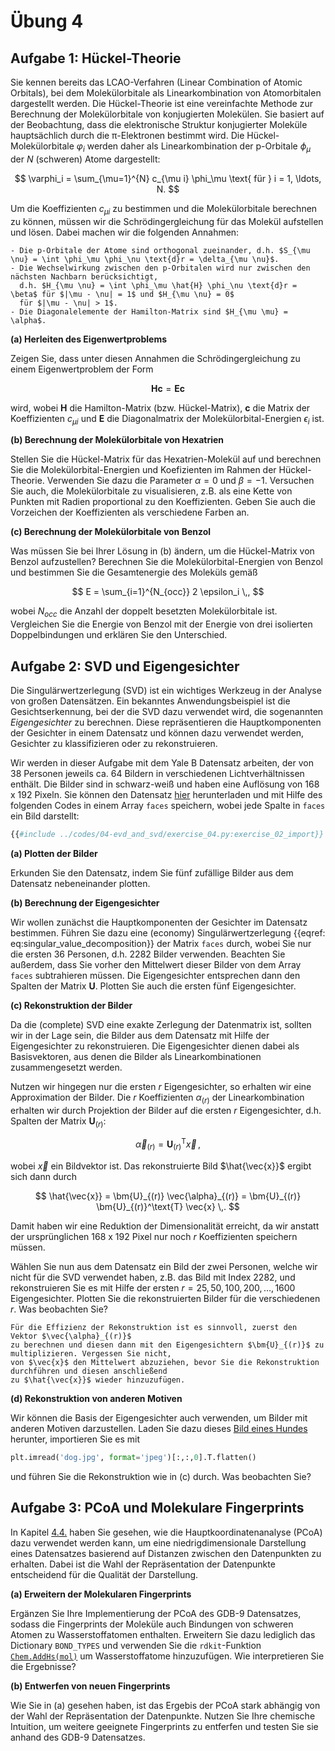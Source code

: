 # Übung 4

## Aufgabe 1: Hückel-Theorie

<!--- ANCHOR: aufgabe_1 --->

Sie kennen bereits das LCAO-Verfahren (Linear Combination of Atomic Orbitals), bei dem Molekülorbitale als 
Linearkombination von Atomorbitalen dargestellt werden. Die Hückel-Theorie ist eine vereinfachte Methode zur 
Berechnung der Molekülorbitale von konjugierten Molekülen. Sie basiert auf der Beobachtung, dass die elektronische 
Struktur konjugierter Moleküle hauptsächlich durch die π-Elektronen bestimmt wird. Die Hückel-Molekülorbitale 
$\varphi_i$ werden daher als Linearkombination der p-Orbitale $\phi_\mu$ der $N$ (schweren) Atome dargestellt:

$$
\varphi_i = \sum_{\mu=1}^{N} c_{\mu i} \phi_\mu \text{ für } i = 1, \ldots, N.
$$

Um die Koeffizienten $c_{\mu i}$ zu bestimmen und die Molekülorbitale berechnen zu können, müssen wir die 
Schrödingergleichung für das Molekül aufstellen und lösen. Dabei machen wir die folgenden Annahmen:

```admonish note title="Annahmen der Hückel-Theorie"
- Die p-Orbitale der Atome sind orthogonal zueinander, d.h. $S_{\mu \nu} = \int \phi_\mu \phi_\nu \text{d}r = \delta_{\mu \nu}$.
- Die Wechselwirkung zwischen den p-Orbitalen wird nur zwischen den nächsten Nachbarn berücksichtigt, 
  d.h. $H_{\mu \nu} = \int \phi_\mu \hat{H} \phi_\nu \text{d}r = \beta$ für $|\mu - \nu| = 1$ und $H_{\mu \nu} = 0$
  für $|\mu - \nu| > 1$.
- Die Diagonalelemente der Hamilton-Matrix sind $H_{\mu \mu} = \alpha$.
```

**(a) Herleiten des Eigenwertproblems**

Zeigen Sie, dass unter diesen Annahmen die Schrödingergleichung zu einem Eigenwertproblem der Form

$$
\bm{H} \bm{c} = \bm{E} \bm{c}
$$

wird, wobei $\bm{H}$ die Hamilton-Matrix (bzw. Hückel-Matrix), $\bm{c}$ die Matrix der Koeffizienten 
$c_{\mu i}$ und $\bm{E}$ die Diagonalmatrix der Molekülorbital-Energien $\epsilon_i$ ist.

**(b) Berechnung der Molekülorbitale von Hexatrien**

Stellen Sie die Hückel-Matrix für das Hexatrien-Molekül auf und berechnen Sie die Molekülorbital-Energien
und Koefizienten im Rahmen der Hückel-Theorie. Verwenden Sie dazu die Parameter $\alpha = 0$ und 
$\beta = -1$. Versuchen Sie auch, die Molekülorbitale zu visualisieren, z.B. als eine Kette von Punkten mit
Radien proportional zu den Koeffizienten. Geben Sie auch die Vorzeichen der Koeffizienten als verschiedene Farben 
an.

<!-- 
Lösung:
```python
{{include ../codes/04-evd_and_svd/exercise_04.py:exercise_01_b}}
```
-->

**(c) Berechnung der Molekülorbitale von Benzol**

Was müssen Sie bei Ihrer Lösung in (b) ändern, um die Hückel-Matrix von Benzol aufzustellen? Berechnen Sie 
die Molekülorbital-Energien von Benzol und bestimmen Sie die Gesamtenergie des Moleküls gemäß

$$
E = \sum_{i=1}^{N_{occ}} 2 \epsilon_i \,,
$$

wobei $N_{occ}$ die Anzahl der doppelt besetzten Molekülorbitale ist. Vergleichen Sie die Energie von Benzol mit 
der Energie von drei isolierten Doppelbindungen und erklären Sie den Unterschied.

<!-- 
Lösung:
```python
{{include ../codes/04-evd_and_svd/exercise_04.py:exercise_01_c}}
```
-->

<!--- ANCHOR_END: aufgabe_1 --->

## Aufgabe 2: SVD und Eigengesichter

<!--- ANCHOR: aufgabe_2 --->

Die Singulärwertzerlegung (SVD) ist ein wichtiges Werkzeug in der Analyse von großen Datensätzen. Ein bekanntes
Anwendungsbeispiel ist die Gesichtserkennung, bei der die SVD dazu verwendet wird, die sogenannten *Eigengesichter*
zu berechnen. Diese repräsentieren die Hauptkomponenten der Gesichter in einem Datensatz und können dazu verwendet
werden, Gesichter zu klassifizieren oder zu rekonstruieren.

Wir werden in dieser Aufgabe mit dem Yale B Datensatz arbeiten, der von 38 Personen jeweils ca. 64 Bildern in
verschiedenen Lichtverhältnissen enthält. Die Bilder sind in schwarz-weiß und haben eine Auflösung von 168 x 192 
Pixeln. Sie können den Datensatz <a href="../codes/04-evd_and_svd/allFaces.mat" download>hier</a> 
herunterladen und mit Hilfe des folgenden Codes in einem Array `faces` speichern, wobei jede Spalte in `faces` 
ein Bild darstellt:

```python
{{#include ../codes/04-evd_and_svd/exercise_04.py:exercise_02_import}}
```

**(a) Plotten der Bilder**

Erkunden Sie den Datensatz, indem Sie fünf zufällige Bilder aus dem Datensatz nebeneinander plotten.

<!-- 
Lösung:
```python
{{include ../codes/04-evd_and_svd/exercise_04.py:exercise_02_a}}
```
-->

**(b) Berechnung der Eigengesichter**

Wir wollen zunächst die Hauptkomponenten der Gesichter im Datensatz bestimmen. Führen Sie dazu eine (economy)
Singulärwertzerlegung {{eqref: eq:singular_value_decomposition}} der Matrix `faces` durch, wobei Sie nur die 
ersten 36 Personen, d.h. 2282 Bilder verwenden. Beachten Sie außerdem, dass Sie vorher den Mittelwert dieser 
Bilder von dem Array `faces` subtrahieren müssen. Die Eigengesichter entsprechen dann den Spalten der Matrix 
$\bm{U}$. Plotten Sie auch die ersten fünf Eigengesichter.

<!-- 
Lösung:
```python
{{include ../codes/04-evd_and_svd/exercise_04.py:exercise_02_b}}
```
-->

**(c) Rekonstruktion der Bilder**

Da die (complete) SVD eine exakte Zerlegung der Datenmatrix ist, sollten wir in der Lage sein, die Bilder
aus dem Datensatz mit Hilfe der Eigengesichter zu rekonstruieren. Die Eigengesichter dienen dabei als Basisvektoren,
aus denen die Bilder als Linearkombinationen zusammengesetzt werden.

Nutzen wir hingegen nur die ersten $r$ Eigengesichter, so erhalten wir eine Approximation der Bilder. Die $r$ 
Koeffizienten $\alpha_{(r)}$ der Linearkombination erhalten wir durch Projektion der Bilder auf die ersten $r$ 
Eigengesichter, d.h. Spalten der Matrix $\bm{U}_{(r)}$:

$$
\vec{\alpha}_{(r)} = \bm{U}_{(r)}^\text{T} \vec{x} \,,
$$

wobei $\vec{x}$ ein Bildvektor ist. Das rekonstruierte Bild $\hat{\vec{x}}$ ergibt sich dann durch

$$
\hat{\vec{x}} = \bm{U}_{(r)} \vec{\alpha}_{(r)} = \bm{U}_{(r)} \bm{U}_{(r)}^\text{T} \vec{x} \,.
$$

Damit haben wir eine Reduktion der Dimensionalität erreicht, da wir anstatt der ursprünglichen 168 x 192 Pixel nur
noch $r$ Koeffizienten speichern müssen.

Wählen Sie nun aus dem Datensatz ein Bild der zwei Personen, welche wir nicht für die SVD verwendet haben, z.B.
das Bild mit Index 2282, und rekonstruieren Sie es mit Hilfe der ersten $r = 25, 50, 100, 200, \dots , 1600$ 
Eigengesichter. Plotten Sie die rekonstruierten Bilder für die verschiedenen $r$. Was beobachten Sie?

```admonish tip title="Tipp"
Für die Effizienz der Rekonstruktion ist es sinnvoll, zuerst den Vektor $\vec{\alpha}_{(r)}$
zu berechnen und diesen dann mit den Eigengesichtern $\bm{U}_{(r)}$ zu multiplizieren. Vergessen Sie nicht, 
von $\vec{x}$ den Mittelwert abzuziehen, bevor Sie die Rekonstruktion durchführen und diesen anschließend
zu $\hat{\vec{x}}$ wieder hinzuzufügen.
```

<!-- 
Lösung:
```python
{{include ../codes/04-evd_and_svd/exercise_04.py:exercise_02_c}}
```
-->

**(d) Rekonstruktion von anderen Motiven**

Wir können die Basis der Eigengesichter auch verwenden, um Bilder mit anderen Motiven darzustellen. 
Laden Sie dazu dieses <a href="../codes/04-evd_and_svd/dog.jpg" download>Bild eines Hundes</a> 
herunter, importieren Sie es mit

```python
plt.imread('dog.jpg', format='jpeg')[:,:,0].T.flatten()
```

und führen Sie die Rekonstruktion wie in (c) durch. Was beobachten Sie?

<!-- 
Lösung:
```python
{{include ../codes/04-evd_and_svd/exercise_04.py:exercise_02_d}}
```
-->

<!--- ANCHOR_END: aufgabe_2 --->

## Aufgabe 3: PCoA und Molekulare Fingerprints

<!--- ANCHOR: aufgabe_3 --->

In Kapitel [4.4.](../04-evd_and_svd/04-principal_coordinate_analysis.md) haben Sie gesehen, wie die 
Hauptkoordinatenanalyse (PCoA) dazu verwendet werden kann, um eine niedrigdimensionale Darstellung eines
Datensatzes basierend auf Distanzen zwischen den Datenpunkten zu erhalten. Dabei ist die Wahl der
Repräsentation der Datenpunkte entscheidend für die Qualität der Darstellung.

**(a) Erweitern der Molekularen Fingerprints**

Ergänzen Sie Ihre Implementierung der PCoA des GDB-9 Datensatzes, sodass die Fingerprints der Moleküle
auch Bindungen von schweren Atomen zu Wasserstoffatomen enthalten. Erweitern Sie dazu lediglich das Dictionary 
`BOND_TYPES` und verwenden Sie die `rdkit`-Funktion 
[`Chem.AddHs(mol)`](https://www.rdkit.org/docs/source/rdkit.Chem.rdmolops.html) um Wasserstoffatome hinzuzufügen. 
Wie interpretieren Sie die Ergebnisse?

<!-- 
Lösung:
```python
{{include ../codes/04-evd_and_svd/exercise_04.py:exercise_03_a}}
```
-->

**(b) Entwerfen von neuen Fingerprints**

Wie Sie in (a) gesehen haben, ist das Ergebis der PCoA stark abhängig von der Wahl der Repräsentation der
Datenpunkte. Nutzen Sie Ihre chemische Intuition, um weitere geeignete Fingerprints zu entferfen und
testen Sie sie anhand des GDB-9 Datensatzes. 

<!--- ANCHOR_END: aufgabe_3 --->

